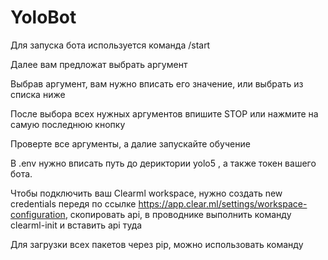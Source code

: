 ﻿# YoloBot

Для запуска бота используется команда /start

Далее вам предложат выбрать аргумент

Выбрав аргумент, вам нужно вписать его значение, или выбрать из списка ниже

После выбора всех нужных аргументов впишите STOP или нажмите на самую последнюю кнопку

Проверте все аргументы, а далие запускайте обучение

В .env нужно вписать путь до дериктории yolo5 , а также токен вашего бота.

Чтобы подключить ваш Clearml workspace, нужно создать new credentials передя по ссылке https://app.clear.ml/settings/workspace-configuration, скопировать api, в проводнике выполнить команду clearml-init и вставить api туда

Для загрузки всех пакетов через pip, можно использовать команду 
